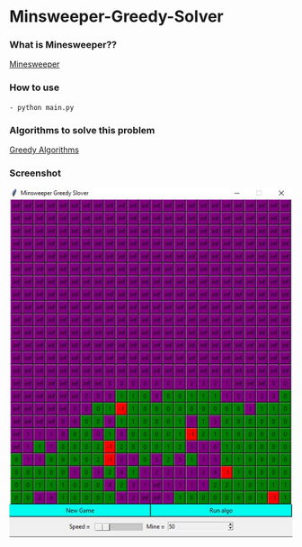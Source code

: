 # Minsweeper-Greedy-Solver

### What is Minesweeper??
[Minesweeper<br/>](https://en.wikipedia.org/wiki/Minesweeper_(video_game))

### How to use
```
- python main.py
```

### Algorithms to solve this problem
[Greedy Algorithms<br/>](https://www.geeksforgeeks.org/greedy-algorithms/)

### Screenshot 
![alt text](https://github.com/hangtenz/Minesweeper-Greedy-Solver/blob/master/screenshot.JPG)
